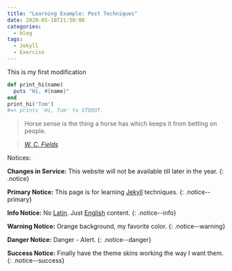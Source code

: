 ```yaml
---
title: "Learning Example: Post Techniques"
date: 2020-05-18T21:50:00
categories:
  - blog
tags:
  - Jekyll
  - Exercise
---
```

This is my first modification

```ruby
def print_hi(name)
  puts "Hi, #{name}"
end
print_hi('Tom')
#=> prints 'Hi, Tom' to STDOUT.
```

>Horse sense is the thing a horse has which keeps it from betting on people.
  
> <cite><a href="https://www.brainyquote.com/authors/w-c-fields-quotes">W. C. Fields</a></cite>

Notices:

**Changes in Service:** This website will not be available till later in the year.
{: .notice}

**Primary Notice:** This page is for learning [Jekyll](#) techniques.
{: .notice--primary}

**Info Notice:** No [Latin](#). Just [English](#) content.
{: .notice--info}

**Warning Notice:** Orange background, my favorite color.
{: .notice--warning}

**Danger Notice:** Danger - Alert.
{: .notice--danger}

**Success Notice:** Finally have the theme skins working the way I want them.
{: .notice--success}


